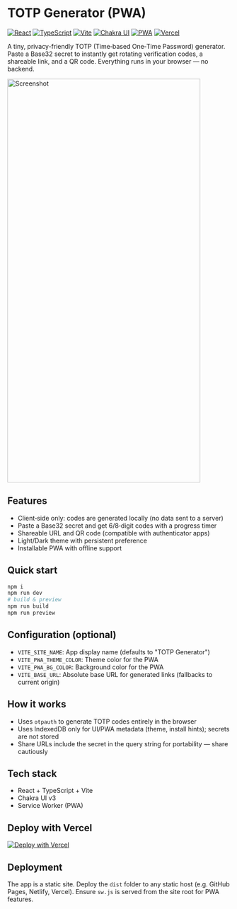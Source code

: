 # TOTP Generator (PWA)

[![React](https://img.shields.io/badge/React-20232A?logo=react&logoColor=61DAFB)](https://react.dev) [![TypeScript](https://img.shields.io/badge/TypeScript-3178C6?logo=typescript&logoColor=fff)](https://www.typescriptlang.org/) [![Vite](https://img.shields.io/badge/Vite-646CFF?logo=vite&logoColor=fff)](https://vitejs.dev/) [![Chakra UI](https://img.shields.io/badge/Chakra%20UI-319795?logo=chakraui&logoColor=fff)](https://chakra-ui.com/) [![PWA](https://img.shields.io/badge/PWA-5A0FC8?logo=pwa&logoColor=fff)](https://web.dev/progressive-web-apps/) [![Vercel](https://img.shields.io/badge/Vercel-000?logo=vercel&logoColor=fff)](https://vercel.com/)

A tiny, privacy-friendly TOTP (Time‑based One‑Time Password) generator. Paste a Base32 secret to instantly get rotating verification codes, a shareable link, and a QR code. Everything runs in your browser — no backend.

<img width="436" height="913" alt="Screenshot" src="https://github.com/user-attachments/assets/49a9b4a6-d711-4c57-9939-c204ec1d85d0" />


## Features
- Client‑side only: codes are generated locally (no data sent to a server)
- Paste a Base32 secret and get 6/8‑digit codes with a progress timer
- Shareable URL and QR code (compatible with authenticator apps)
- Light/Dark theme with persistent preference
- Installable PWA with offline support

## Quick start
```bash
npm i
npm run dev
# build & preview
npm run build
npm run preview
```

## Configuration (optional)
- `VITE_SITE_NAME`: App display name (defaults to "TOTP Generator")
- `VITE_PWA_THEME_COLOR`: Theme color for the PWA
- `VITE_PWA_BG_COLOR`: Background color for the PWA
- `VITE_BASE_URL`: Absolute base URL for generated links (fallbacks to current origin)

## How it works
- Uses `otpauth` to generate TOTP codes entirely in the browser
- Uses IndexedDB only for UI/PWA metadata (theme, install hints); secrets are not stored
- Share URLs include the secret in the query string for portability — share cautiously

## Tech stack
- React + TypeScript + Vite
- Chakra UI v3
- Service Worker (PWA)

## Deploy with Vercel
[![Deploy with Vercel](https://vercel.com/button)](https://vercel.com/new/clone?repository-url=https://github.com/asychin/2fa-share)

## Deployment
The app is a static site. Deploy the `dist` folder to any static host (e.g. GitHub Pages, Netlify, Vercel). Ensure `sw.js` is served from the site root for PWA features.
